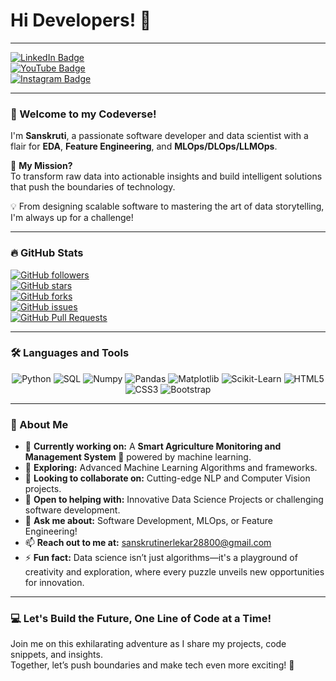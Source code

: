 # Hi Developers! 👋  

---

[![LinkedIn Badge](https://img.shields.io/badge/-LinkedIn-0a66c2?style=for-the-badge&logo=LinkedIn&logoColor=white)](https://www.linkedin.com/in/sanskruti-n-0b866733b/)  
[![YouTube Badge](https://img.shields.io/badge/-YouTube-FF0000?style=for-the-badge&logo=YouTube&logoColor=white)](https://www.youtube.com/@SanskrutiN)  
[![Instagram Badge](https://img.shields.io/badge/-Instagram-e1306c?style=for-the-badge&logo=Instagram&logoColor=white)](https://www.instagram.com/your_instagram_handle/)  

---

### 🚀 Welcome to my Codeverse!  

I'm **Sanskruti**, a passionate software developer and data scientist with a flair for **EDA**, **Feature Engineering**, and **MLOps/DLOps/LLMOps**.  

🌟 **My Mission?**  
To transform raw data into actionable insights and build intelligent solutions that push the boundaries of technology.  

💡 From designing scalable software to mastering the art of data storytelling, I'm always up for a challenge!  

---

### 🔥 GitHub Stats  
[![GitHub followers](https://img.shields.io/github/followers/sanskrutin?style=for-the-badge&logo=github&logoColor=white)](https://github.com/sanskrutin)  
[![GitHub stars](https://img.shields.io/github/stars/sanskrutin?style=for-the-badge&logo=github&logoColor=white)](https://github.com/sanskrutin)  
[![GitHub forks](https://img.shields.io/github/forks/sanskrutin?style=for-the-badge&logo=github&logoColor=white)](https://github.com/sanskrutin)  
[![GitHub issues](https://img.shields.io/github/issues/sanskrutin?style=for-the-badge&logo=github&logoColor=white)](https://github.com/sanskrutin)  
[![GitHub Pull Requests](https://img.shields.io/github/issues-pr/sanskrutin?style=for-the-badge&logo=github&logoColor=white)](https://github.com/sanskrutin)  

---

### 🛠️ Languages and Tools  

<p align="center">
  <img alt="Python" src="https://img.shields.io/badge/Python-3776AB?style=for-the-badge&logo=python&logoColor=white"/>
  <img alt="SQL" src="https://img.shields.io/badge/SQL-F29111?style=for-the-badge&logo=sql&logoColor=white"/>
  <img alt="Numpy" src="https://img.shields.io/badge/Numpy-013243?style=for-the-badge&logo=numpy&logoColor=white"/>
  <img alt="Pandas" src="https://img.shields.io/badge/Pandas-150458?style=for-the-badge&logo=pandas&logoColor=white"/>
  <img alt="Matplotlib" src="https://img.shields.io/badge/Matplotlib-11557C?style=for-the-badge&logo=matplotlib&logoColor=white"/>
  <img alt="Scikit-Learn" src="https://img.shields.io/badge/Scikit_Learn-F7931E?style=for-the-badge&logo=scikitlearn&logoColor=white"/>
  <img alt="HTML5" src="https://img.shields.io/badge/HTML5-E34F26?style=for-the-badge&logo=html5&logoColor=white"/>
  <img alt="CSS3" src="https://img.shields.io/badge/CSS3-264DE4?style=for-the-badge&logo=css3&logoColor=white"/>
  <img alt="Bootstrap" src="https://img.shields.io/badge/Bootstrap-563D7C?style=for-the-badge&logo=bootstrap&logoColor=white"/>
</p>  

---

### 🌟 About Me  

- 🔭 **Currently working on:** A **Smart Agriculture Monitoring and Management System 🌾** powered by machine learning.  
- 🌱 **Exploring:** Advanced Machine Learning Algorithms and frameworks.  
- 👯 **Looking to collaborate on:** Cutting-edge NLP and Computer Vision projects.  
- 🤔 **Open to helping with:** Innovative Data Science Projects or challenging software development.  
- 💬 **Ask me about:** Software Development, MLOps, or Feature Engineering!  
- 📫 **Reach out to me at:** sanskrutinerlekar28800@gmail.com  
- ⚡ **Fun fact:** Data science isn’t just algorithms—it's a playground of creativity and exploration, where every puzzle unveils new opportunities for innovation.  

---

### 💻 Let's Build the Future, One Line of Code at a Time!  

Join me on this exhilarating adventure as I share my projects, code snippets, and insights.  
Together, let’s push boundaries and make tech even more exciting! 🚀  
